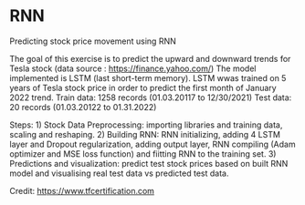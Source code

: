 # RNN
Predicting stock price movement using RNN

The goal of this exercise is to predict the upward and downward trends for Tesla stock (data source : https://finance.yahoo.com/)
The model implemented is LSTM (last short-term memory). LSTM wwas trained on 5 years of Tesla stock price in order to predict the first month of January 2022 trend.
Train data: 1258 records (01.03.20117 to 12/30/2021)
Test data: 20 records (01.03.20122 to 01.31.2022)

Steps:
	1) Stock Data Preprocessing: importing libraries and training data, scaling and reshaping.
	2) Building RNN: RNN initializing, adding 4 LSTM layer and Dropout regularization, adding output layer, RNN compiling (Adam optimizer and MSE loss function) and fiitting RNN to the training set.
	3) Predictions and visualization: predict test stock prices based on built RNN model and visualising real test data vs predicted test data.

Credit: https://www.tfcertification.com
